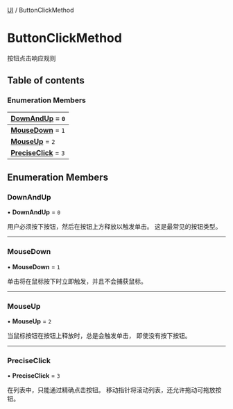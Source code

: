 [UI](../groups/Core.UI.md) / ButtonClickMethod

# ButtonClickMethod <Badge type="tip" text="Enumeration" /> <Score text="ButtonClickMethod" />

<span class="content-big">

按钮点击响应规则

</span>

## Table of contents

### Enumeration Members <Score text="Enumeration" /> 
| **[DownAndUp](mw.ButtonClickMethod.md#downandup)** = ``0``  |
| :----- |
| **[MouseDown](mw.ButtonClickMethod.md#mousedown)** = ``1`` |
| **[MouseUp](mw.ButtonClickMethod.md#mouseup)** = ``2`` |
| **[PreciseClick](mw.ButtonClickMethod.md#preciseclick)** = ``3`` |

## Enumeration Members

### DownAndUp <Score text="DownAndUp" /> 

• **DownAndUp** = ``0``

用户必须按下按钮，然后在按钮上方释放以触发单击。
这是最常见的按钮类型。

___

### MouseDown <Score text="MouseDown" /> 

• **MouseDown** = ``1``

单击将在鼠标按下时立即触发，并且不会捕获鼠标。

___

### MouseUp <Score text="MouseUp" /> 

• **MouseUp** = ``2``

当鼠标按钮在按钮上释放时，总是会触发单击，
即使没有按下按钮。

___

### PreciseClick <Score text="PreciseClick" /> 

• **PreciseClick** = ``3``

在列表中，只能通过精确点击按钮。
移动指针将滚动列表，还允许拖动可拖放按钮。
